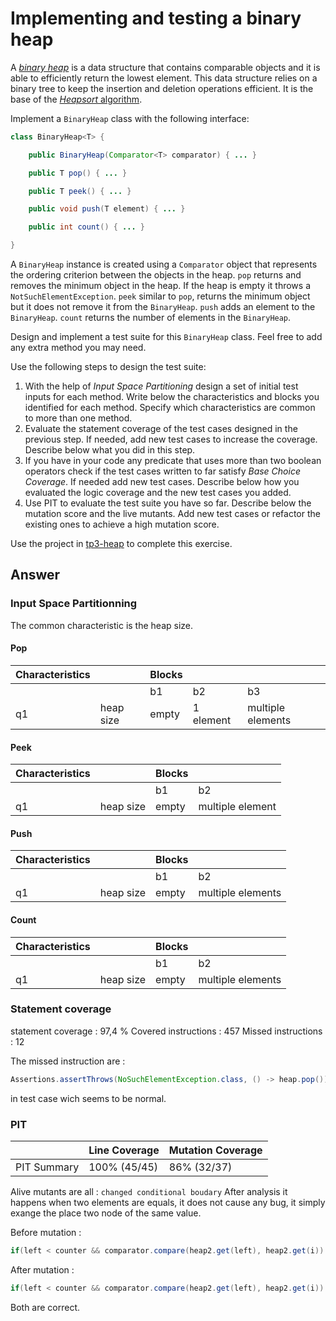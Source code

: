 # Implementing and testing a binary heap

A [*binary heap*](https://en.wikipedia.org/wiki/Binary_heap) is a data structure that contains comparable objects and it is able to efficiently return the lowest element.
This data structure relies on a binary tree to keep the insertion and deletion operations efficient. It is the base of the [*Heapsort* algorithm](https://en.wikipedia.org/wiki/Heapsort).

Implement a `BinaryHeap` class with the following interface:

```java
class BinaryHeap<T> {

    public BinaryHeap(Comparator<T> comparator) { ... }

    public T pop() { ... }

    public T peek() { ... }

    public void push(T element) { ... }

    public int count() { ... }

}
```

A `BinaryHeap` instance is created using a `Comparator` object that represents the ordering criterion between the objects in the heap.
`pop` returns and removes the minimum object in the heap. If the heap is empty it throws a `NotSuchElementException`.
`peek` similar to `pop`, returns the minimum object but it does not remove it from the `BinaryHeap`.
`push` adds an element to the `BinaryHeap`.
`count` returns the number of elements in the `BinaryHeap`.

Design and implement a test suite for this `BinaryHeap` class.
Feel free to add any extra method you may need.

Use the following steps to design the test suite:

1. With the help of *Input Space Partitioning* design a set of initial test inputs for each method. Write below the characteristics and blocks you identified for each method. Specify which characteristics are common to more than one method.
2. Evaluate the statement coverage of the test cases designed in the previous step. If needed, add new test cases to increase the coverage. Describe below what you did in this step.
3. If you have in your code any predicate that uses more than two boolean operators check if the test cases written to far satisfy *Base Choice Coverage*. If needed add new test cases. Describe below how you evaluated the logic coverage and the new test cases you added.
4. Use PIT to evaluate the test suite you have so far. Describe below the mutation score and the live mutants. Add new test cases or refactor the existing ones to achieve a high mutation score.

Use the project in [tp3-heap](../code/tp3-heap) to complete this exercise.

## Answer

### Input Space Partitionning

The common characteristic is the heap size.

#### Pop
| Characteristics |           | Blocks |           |                   |
|-----------------|-----------|--------|-----------|-------------------|
|                 |           | b1     | b2        | b3                |
| q1              | heap size | empty  | 1 element | multiple elements |


#### Peek
| Characteristics |           | Blocks |           |
|-----------------|-----------|--------|-----------|
|                 |           | b1     | b2        |
| q1              | heap size | empty  | multiple element |


#### Push 
| Characteristics |           | Blocks |           |
|-----------------|-----------|--------|-----------|
|                 |           | b1     | b2        |
| q1              | heap size | empty  | multiple elements |


#### Count
| Characteristics |           | Blocks |                    |
|-----------------|-----------|--------|--------------------|
|                 |           | b1     | b2                 |
| q1              | heap size | empty  | multiple elements  |


### Statement coverage

statement coverage : 97,4 %
Covered instructions : 457
Missed instructions : 12

The missed instruction are :
```java
Assertions.assertThrows(NoSuchElementException.class, () -> heap.pop());
```
in test case wich seems to be normal.

### PIT

|             | Line Coverage | Mutation Coverage |
|-------------|---------------|-------------------|
| PIT Summary | 100% (45/45)  | 86% (32/37)       |

Alive mutants are all : ```changed conditional boudary```
After analysis it happens when two elements are equals, it does not cause any bug, it simply exange the place two node of the same  value.

Before mutation :
```java
if(left < counter && comparator.compare(heap2.get(left), heap2.get(i)) < 0)
```

After mutation :
```java
if(left < counter && comparator.compare(heap2.get(left), heap2.get(i)) <= 0)
```

Both are correct.
